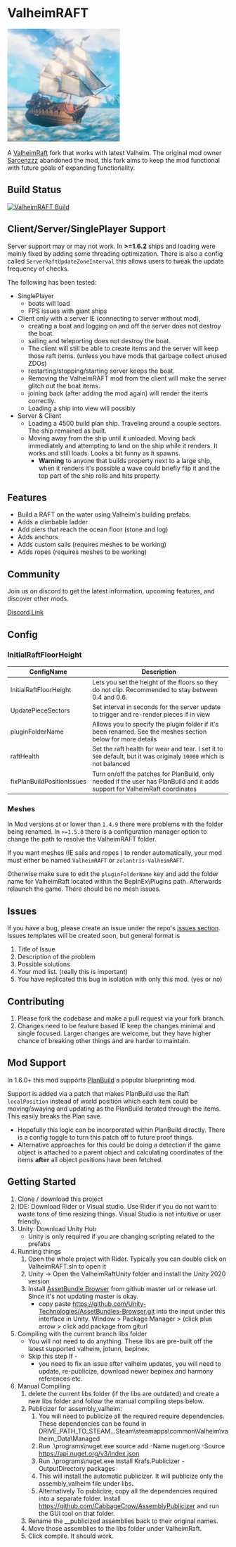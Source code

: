 # ValheimRAFT

<img src="./Thunderstore/icon.png" alt="ValheimRAFT Community Made Boat Hjalmere">

A [ValheimRaft](https://www.nexusmods.com/valheim/mods/1136) fork that works with latest Valheim. The original mod
owner [Sarcenzzz](https://www.nexusmods.com/valheim/users/3061574) abandoned the
mod, this fork aims to keep the mod functional with future goals of expanding functionality.

## Build Status

[![ValheimRAFT Build](https://github.com/zolantris/ValheimRaft/actions/workflows/build-release.yml/badge.svg)](https://github.com/zolantris/ValheimRaft/actions/workflows/build-release.yml)

## Client/Server/SinglePlayer Support

Server support may or may not work. In **>=1.6.2** ships and loading were mainly fixed by adding some threading
optimization. There is also a config called `ServerRaftUpdateZoneInterval` this allows users to tweak the update
frequency of checks.

The following has been tested:

- SinglePlayer
    - boats will load
    - FPS issues with giant ships
- Client only with a server IE (connecting to server without mod),
    - creating a boat and logging on and off the server does not destroy the boat.
    - sailing and teleporting does not destroy the boat.
    - The client will still be able to create items and the server will keep those raft items. (unless you have mods
      that garbage collect unused ZDOs)
    - restarting/stopping/starting server keeps the boat.
    - Removing the ValheimRAFT mod from the client will make the server glitch out the boat items.
    - joining back (after adding the mod again) will render the items correctly.
    - Loading a ship into view will possibly
- Server & Client
    - Loading a 4500 build plan ship. Traveling around a couple sectors. The ship remained as built.
    - Moving away from the ship until it unloaded. Moving back immediately and attempting to land on the ship while it
      renders. It works and still loads. Looks a bit funny as it spawns.
        - **Warning** to anyone that builds property next to a large ship, when it renders it's possible a wave could
          briefly flip it and the top part of the ship rolls and hits property.

## Features

- Build a RAFT on the water using Valheim's building prefabs.
- Adds a climbable ladder
- Add piers that reach the ocean floor (stone and log)
- Adds anchors
- Adds custom sails (requires meshes to be working)
- Adds ropes (requires meshes to be working)

## Community

Join us on discord to get the latest information, upcoming features, and discover other mods.

[Discord Link](https://discord.gg/jeUcpCvB3z)

## Config

### InitialRaftFloorHeight

| ConfigName                 | Description                                                                                                                  |
|----------------------------|------------------------------------------------------------------------------------------------------------------------------|
| InitialRaftFloorHeight     | Lets you set the height of the floors so they do not clip. Recommended to stay between 0.4 and 0.6.                          |
| UpdatePieceSectors         | Set interval in seconds for the server update to trigger and re-render pieces if in view                                     |
| pluginFolderName           | Allows you to specify the plugin folder if it's been renamed. See the meshes section below for more details                  |
| raftHealth                 | Set the raft health for wear and tear. I set it to `500` default, but it was originaly `10000` which is not balanced         |
| fixPlanBuildPositionIssues | Turn on/off the patches for PlanBuild, only needed if the user has PlanBuild and it adds support for ValheimRaft coordinates |

### Meshes

In Mod versions at or lower than `1.4.9` there were problems with the folder being renamed. In `>=1.5.0` there is a
configuration
manager option to change the path to resolve the ValheimRAFT folder.

If you want meshes (IE sails and ropes ) to render automatically, your mod must either be named `ValheimRAFT`
or `zolantris-ValheimRAFT`.

Otherwise make sure to edit the `pluginFolderName` key and add the folder name for ValheimRaft located
within the BepInEx\Plugins path. Afterwards relaunch the game. There should be no mesh issues.

## Issues

If you have a bug, please create an issue under the
repo's [issues section](https://github.com/zolantris/ValheimRaft/issues). Issues templates will be created soon, but
general format is

1. Title of Issue
2. Description of the problem
3. Possible solutions
4. Your mod list. (really this is important)
5. You have replicated this bug in isolation with only this mod. (yes or no)

## Contributing

1. Please fork the codebase and make a pull request via your fork branch.
2. Changes need to be feature based IE keep the changes minimal and single focused. Larger changes are welcome, but they
   have higher chance of breaking other things and are harder to maintain.

## Mod Support

In 1.6.0+ this mod supports [PlanBuild](https://www.nexusmods.com/valheim/mods/1125) a popular blueprinting mod.

Support is added via a patch that makes PlanBuild use the Raft `localPosition` instead of world position which each item
could be moving/swaying and updating as the PlanBuild iterated through the items. This easily breaks the Plan save.

- Hopefully this logic can be incorporated within PlanBuild directly. There is a config toggle to turn this patch off to
  future proof things.
- Alternative approaches for this could be doing a detection if the game object is attached to a parent object and
  calculating coordinates of the items **after** all object positions have been fetched.

## Getting Started

1. Clone / download this project
2. IDE: Download Rider or Visual studio. Use Rider if you do not want to waste tons of time resizing things. Visual
   Studio is not intuitive or user friendly.
3. Unity: Download Unity Hub
    - Unity is only required if you are changing scripting related to the prefabs
4. Running things
    1. Open the whole project with Rider. Typically you can double click on ValheimRAFT.sln to open it
    2. Unity -> Open the ValheimRaftUnity folder and install the Unity 2020 version
    3. Install [AssetBundle Browser](https://github.com/Unity-Technologies/AssetBundles-Browser) from github master url
       or release url. Since it's not updating master is okay.
        - copy paste https://github.com/Unity-Technologies/AssetBundles-Browser.git into the input under this interface
          in Unity. Window > Package Manager > (click plus arrow > click add package from giturl
5. Compiling with the current branch libs folder
    - You will not need to do anything. These libs are pre-built off the latest supported valheim, jotunn, bepinex.
    - Skip this step If -
        - you need to fix an issue after valheim updates, you will need to update, re-publicize, download newer bepinex
          and harmony references etc.
6. Manual Compiling
    1. delete the current libs folder (if the libs are outdated) and create a new libs folder and follow the manual
       compiling steps below.
    2. Publicizer for assembly_valheim:
        1. You will need to publicize all the required require dependencies. These dependencies can be found in
           DRIVE_PATH_TO_STEAM...Steam\steamapps\common\Valheim\valheim_Data\Managed
        2. Run .\programs\nuget.exe source add -Name nuget.org -Source https://api.nuget.org/v3/index.json
        3. Run .\programs\nuget.exe install Krafs.Publicizer -OutputDirectory packages
        4. This will install the automatic publicizer. It will publicize only the assembly_valheim file under libs.
        5. Alternatively To publicize, copy all the dependencies required into a separate folder.
           Install https://github.com/CabbageCrow/AssemblyPublicizer and run the GUI tool on that folder.
    3. Rename the __publicized assemblies back to their original names.
    4. Move those assemblies to the libs folder under ValheimRaft.
    5. Click compile. It should work.
